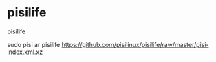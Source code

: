 pisilife
========

pisilife

sudo pisi ar pisilife https://github.com/pisilinux/pisilife/raw/master/pisi-index.xml.xz
